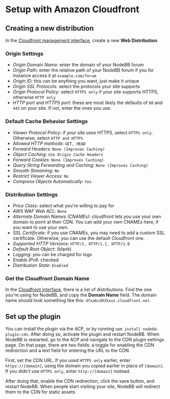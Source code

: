 # Setup with Amazon Cloudfront

## Creating a new distribution

In the [Cloudfront management interface](https://console.aws.amazon.com/cloudfront/home?#create-distribution:), create a new **Web Distribution**. 

### Origin Settings

- *Origin Domain Name*: enter the domain of your NodeBB forum
- *Origin Path*: enter the relative path of your NodeBB forum if you for instance access it at `example.com/forum`
- *Origin ID*: this can be anything you want, just make it unique
- *Origin SSL Protocols*: select the protocols your site supports
- *Origin Protocol Policy*: select `HTTPS only` if your site supports HTTPS, otherwise `HTTP only`
- *HTTP port* and *HTTPS port*: these are most likely the defaults of `80` and `443` on your site. If not, enter the ones you use.

### Default Cache Behavior Settings

- *Viewer Protocol Policy*: if your site uses HTTPS, select `HTTPS only`. Otherwise, select `HTTP and HTTPS`
- *Allowed HTTP methods*: `GET, HEAD`
- *Forward Headers*: `None (Improves Caching)`
- *Object Caching*: `Use Origin Cache Headers`
- *Forward Cookies*: `None (Improves Caching)`
- *Query String Forwarding and Caching*: `None (Improves Caching)`
- *Smooth Streaming*: `No`
- *Restrict Viewer Access*: `No`
- *Compress Objects Automatically*: `Yes`

### Distribution Settings

- *Price Class*: select what you're willing to pay for
- *AWS WAF Web ACL*: `None`
- *Alternate Domain Names (CNAMEs)*: cloudfront lets you use your own domain to point at their CDN. You can add your own CNAMEs here, if you want to use your own.
- *SSL Certificate*: if you use CNAMEs, you may need to add a custom SSL certificate. Otherwise, you can use the default Cloudfront one.
- *Supported HTTP Versions*: `HTTP/2, HTTP/1.1, HTTP/1.0`
- *Default Root Object*: (blank)
- *Logging*: you can be charged for logs
- *Enable IPv6*: checked
- *Distribution State*: `Enabled`

### Get the Cloudfront Domain Name

In the [Cloudfront interface](https://console.aws.amazon.com/cloudfront/home), there is a list of distributions. Find the one you're using for NodeBB, and copy the **Domain Name** field. The domain name should look something like this: `dfxabcd935xus.cloudfront.net`. 

## Set up the plugin

You can install the plugin via the ACP, or by running `npm install nodebb-plugin-cdn`. After doing so, activate the plugin and restart NodeBB. When NodeBB is restarted, go to the ACP and navigate to the CDN plugin settings page. On that page, there are two fields: a toggle for enabling the CDN redirection and a text field for entering the URL to the CDN.

First, set the CDN URL. If you used `HTTPS only` earlier, enter `https://[domain]`, using the domain you copied earlier in place of `[domain]`. If you didn't use `HTTPS only`, enter `http://[domain]` instead.

After doing that, enable the CDN redirection, click the save button, and restart NodeBB. When people start visiting your site, NodeBB will redirect them to the CDN for static assets.
